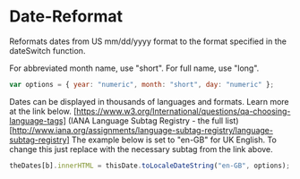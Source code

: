 # Date-Reformat
Reformats dates from US mm/dd/yyyy format to the format specified in the dateSwitch function.

For abbreviated month name, use "short". For full name, use "long".  
```javascript
var options = { year: "numeric", month: "short", day: "numeric" };
```

Dates can be displayed in thousands of languages and formats. Learn more at the link below. 
[https://www.w3.org/International/questions/qa-choosing-language-tags]
(IANA Language Subtag Registry - the full list)[http://www.iana.org/assignments/language-subtag-registry/language-subtag-registry]
The example below is set to "en-GB" for UK English. To change this just replace with the necessary subtag from the link above. 
```javascript
theDates[b].innerHTML = thisDate.toLocaleDateString("en-GB", options);
```
